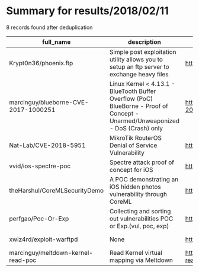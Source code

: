 
# Summary for results/2018/02/11
    
8 records found after deduplication

| full_name | description | html_url | matched_list | matched_count | pushed_at | size | stargazers_count | language | forks_count |
|--------------------------------------|--------------------------------------------------------------------------------------------------------------------------------|---------------------------------------------------------|-----------------------|-----------------|---------------------------|--------|--------------------|------------|---------------|
| Krypt0n36/phoenix.ftp | Simple post exploitation utility allows you to setup an ftp server to exchange heavy files | https://github.com/Krypt0n36/phoenix.ftp | ['exploit'] | 1 | 2018-02-11 10:31:10+00:00 | 18162 | 2 | Python | 1 |
| marcinguy/blueborne-CVE-2017-1000251 | Linux Kernel < 4.13.1 - BlueTooth Buffer Overflow (PoC) BlueBorne - Proof of Concept - Unarmed/Unweaponized - DoS (Crash) only | https://github.com/marcinguy/blueborne-CVE-2017-1000251 | ['cve poc', 'cve-2'] | 2 | 2018-02-11 18:25:40+00:00 | 46 | 5 | C | 2 |
| Nat-Lab/CVE-2018-5951 | MikroTik RouterOS Denial of Service Vulnerability | https://github.com/Nat-Lab/CVE-2018-5951 | ['cve-2'] | 1 | 2018-02-11 06:51:29+00:00 | 2 | 7 | C | 7 |
| vvid/ios-spectre-poc | Spectre attack proof of concept for iOS | https://github.com/vvid/ios-spectre-poc | ['attack poc'] | 1 | 2018-02-11 08:36:20+00:00 | 18 | 0 | C | 0 |
| theHarshul/CoreMLSecurityDemo | A POC demonstrating an iOS hidden photos vulnerability through CoreML | https://github.com/theHarshul/CoreMLSecurityDemo | ['vulnerability poc'] | 1 | 2018-02-11 18:39:34+00:00 | 824 | 2 | Swift | 1 |
| perfgao/Poc-Or-Exp | Collecting and sorting out vulnerabilities POC or Exp.(vul, poc, exp) | https://github.com/perfgao/Poc-Or-Exp | ['vulnerability poc'] | 1 | 2018-02-11 09:49:15+00:00 | 2 | 0 | Python | 0 |
| xwiz4rd/exploit-warftpd | None | https://github.com/xwiz4rd/exploit-warftpd | ['exploit'] | 1 | 2018-02-11 16:18:23+00:00 | 3 | 1 | Python | 0 |
| marcinguy/meltdown-kernel-read-poc | Read Kernel virtual mapping via Meltdown | https://github.com/marcinguy/meltdown-kernel-read-poc | ['exploit'] | 1 | 2018-02-11 17:48:42+00:00 | 360 | 9 | | 1 |
